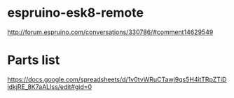 # espruino-esk8-remote

http://forum.espruino.com/conversations/330786/#comment14629549

# Parts list
https://docs.google.com/spreadsheets/d/1v0tvWRuCTawj9qs5H4itTRpZTiDidkjRE_8K7aALIss/edit#gid=0
